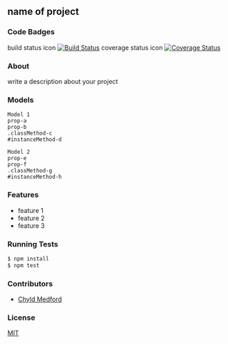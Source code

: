 ## name of project
### Code Badges
build status icon
[![Build Status](https://travis-ci.org/JoyP/derby.svg?branch=master)](https://travis-ci.org/JoyP/derby)
coverage status icon
[![Coverage Status](https://coveralls.io/repos/JoyP/derby/badge.png)](https://coveralls.io/r/JoyP/derby)

### About
write a description about your project

### Models
```
Model 1
prop-a
prop-b
.classMethod-c
#instanceMethod-d
```

```
Model 2
prop-e
prop-f
.classMethod-g
#instanceMethod-h
```

### Features
- feature 1
- feature 2
- feature 3

### Running Tests
```bash
$ npm install
$ npm test
```

### Contributors
- [Chyld Medford](https://github.com/chyld)

### License
[MIT](LICENSE)


